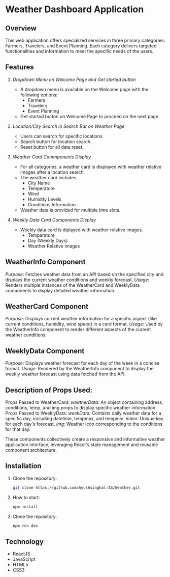 # Weather Dashboard Application

## Overview

This web application offers specialized services in three primary categories: Farmers, Travelers, and Event Planning. Each category delivers targeted functionalities and information to meet the specific needs of the users.

## Features

1. *Dropdown Menu on Welcome Page and Get started button*
   - A dropdown menu is available on the Welcome page with the following options:
     - Farmers
     - Travelers
     - Event Planning   
   - Get started button on Welcome Page to proceed on the next page
     
2. *Location/City Search in Search Bar on Weather Page*
   - Users can search for specific locations.
   - Search button for location search.
   - Reset button for all data reset.

3. *Weather Card Commponents Display*
   - For all categories, a weather card is displayed with weather relative images after a location search.
   - The weather card includes:
     - City Name
     - Temperature
     - Wind
     - Humidity Levels
     - Conditions Information
   - Weather data is provided for multiple time slots.

4. *Weekly Data Card Components Display*
   - Weekly data card is diplayed with weather relative images.
     - Temparature
     - Day (Weekly Days)
     - Weather Relative Images
    
## WeatherInfo Component
*Purpose:* Fetches weather data from an API based on the specified city and displays the current weather conditions and weekly forecast.
*Usage:* Renders multiple instances of the WeatherCard and WeeklyData components to display detailed weather information.

## WeatherCard Component
*Purpose:* Displays current weather information for a specific aspect (like current conditions, humidity, wind speed) in a card format.
*Usage:* Used by the WeatherInfo component to render different aspects of the current weather conditions.

## WeeklyData Component
*Purpose:* Displays weather forecast for each day of the week in a concise format.
*Usage:* Rendered by the WeatherInfo component to display the weekly weather forecast using data fetched from the API.

## Description of Props Used:

Props Passed to WeatherCard:
*weatherData:* An object containing address, conditions, temp, and img props to display specific weather information.
Props Passed to WeeklyData:
*weekData:* Contains daily weather data for a specific day, including datetime, tempmax, and tempmin.
*index:* Unique key for each day's forecast.
*img:* Weather icon corresponding to the conditions for that day.

These components collectively create a responsive and informative weather application interface, leveraging React's state management and reusable component architecture.

## Installation

1. Clone the repository:
   ```sh
   git clone https://github.com/Ayushsinghal-AS/Weather.git
   ```
   
2. How to start:
   ```sh
   npm install
   ```
   
3. Clone the repository:
   ```sh
   npm run dev
   ```

## Technology
   - ReactJS
   - JavaScript
   - HTML5
   - CSS3
